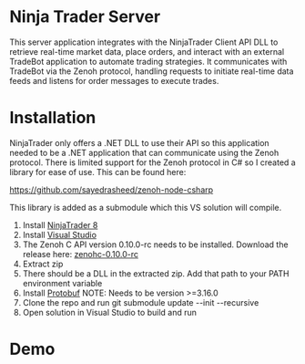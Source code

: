 # Ninja Trader Server
This server application integrates with the NinjaTrader Client API DLL to retrieve real-time market data, place orders, and interact with an external TradeBot application to automate trading strategies. It communicates with TradeBot via the Zenoh protocol, handling requests to initiate real-time data feeds and listens for order messages to execute trades.

# Installation
NinjaTrader only offers a .NET DLL to use their API so this application needed to be a .NET application that can communicate using the Zenoh protocol. There is limited support for the Zenoh protocol in C# so I created a library for ease of use. This can be found here:

https://github.com/sayedrasheed/zenoh-node-csharp

This library is added as a submodule which this VS solution will compile. 

1. Install [NinjaTrader 8](https://ninjatrader.com/)
2. Install [Visual Studio](https://visualstudio.microsoft.com/downloads/)
3. The Zenoh C API version 0.10.0-rc needs to be installed. Download the release here: [zenohc-0.10.0-rc](https://github.com/eclipse-zenoh/zenoh-c/releases/download/0.10.0-rc/zenoh-c-0.10.0-rc-x86_64-pc-windows-msvc.zip)
4. Extract zip
5. There should be a DLL in the extracted zip. Add that path to your PATH environment variable
6. Install [Protobuf](https://github.com/protocolbuffers/protobuf/releases/tag/v3.16.0) NOTE: Needs to be version >=3.16.0
7. Clone the repo and run git submodule update --init --recursive
8. Open solution in Visual Studio to build and run

# Demo

